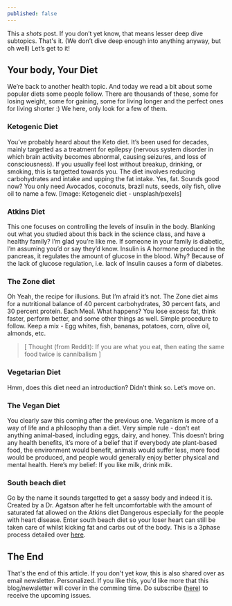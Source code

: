 ```yaml
---
published: false
---
```

This a *shots* post. If you don’t yet know, that means lesser deep dive subtopics. That's it. (We don’t dive deep enough into anything anyway, but oh well) Let’s get to it!


Your body, Your Diet
------

We’re back to another health topic. And today we read a bit about some popular diets some people follow. There are thousands of these, some for losing weight, some for gaining, some for living longer and the perfect ones for living shorter :)
We here, only look for a few of them.

### Ketogenic Diet
You’ve probably heard about the Keto diet. It’s been used for decades, mainly targetted as a treatment for epilepsy (nervous system disorder in which brain activity becomes abnormal, causing seizures, and loss of consciousness). If you usually feel lost without breakup, drinking, or smoking, this is targetted towards you.
The diet involves reducing carbohydrates and intake and upping the fat intake. Yes, fat. Sounds good now? You only need Avocados, coconuts, brazil nuts, seeds, oily fish, olive oil to name a few.
[Image: Ketogeneic diet - unsplash/pexels]

### Atkins Diet
This one focuses on controlling the levels of insulin in the body. Blanking out what you studied about this back in the science class, and have a healthy family? I’m glad you’re like me.
If someone in your family is diabetic, I’m assuming you’d or say they’d know.
Insulin is A hormone produced in the pancreas, it regulates the amount of glucose in the blood. Why? Because of the lack of glucose regulation, i.e. lack of Insulin causes a form of diabetes.


### The Zone diet
Oh Yeah, the recipe for illusions. But I’m afraid it’s not. The Zone diet aims for a nutritional balance of 40 percent carbohydrates, 30 percent fats, and 30 percent protein. Each Meal.
What happens? You lose excess fat, think faster, perform better, and some other things as well.
Simple procedure to follow. Keep a mix - Egg whites, fish, bananas, potatoes, corn, olive oil, almonds, etc.

> [ Thought (from Reddit): If you are what you eat, then eating the same food twice is cannibalism ]

### Vegetarian Diet
Hmm, does this diet need an introduction? Didn’t think so.
Let’s move on.

### The Vegan Diet
You clearly saw this coming after the previous one. Veganism is more of a way of life and a philosophy than a diet. Very simple rule - don’t eat anything animal-based, including eggs, dairy, and honey. 
This doesn’t bring any health benefits, it’s more of a belief that if everybody ate plant-based food, the environment would benefit, animals would suffer less, more food would be produced, and people would generally enjoy better physical and mental health.
Here’s my belief: If you like milk, drink milk.

### South beach diet
Go by the name it sounds targetted to get a sassy body and indeed it is. Created by a Dr. Agatson after he felt uncomfortable with the amount of saturated fat allowed on the Atkins diet Dangerous especially for the people with heart disease.
Enter south beach diet so your loser heart can still be taken care of whilst kicking fat and carbs out of the body.
This is a 3phase process detailed over [here](https://www.healthline.com/nutrition/south-beach-diet#section2).

The End
-----

That's the end of this article. If you don't yet kow, this is also shared over as email newsletter. Personalized. If you like this, you'd like more that this blog/newsletter will cover in the comming time. Do subscribe ([here](https://cutt.ly/mfiHvFA)) to receive the upcoming issues.